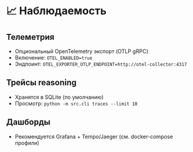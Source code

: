 # 📈 Наблюдаемость

## Телеметрия
- Опциональный OpenTelemetry экспорт (OTLP gRPC)
- Включение: `OTEL_ENABLED=true`
- Эндпоинт: `OTEL_EXPORTER_OTLP_ENDPOINT=http://otel-collector:4317`

## Трейсы reasoning
- Хранятся в SQLite (по умолчанию)
- Просмотр: `python -m src.cli traces --limit 10`

## Дашборды
- Рекомендуется Grafana + Tempo/Jaeger (см. docker-compose профили)